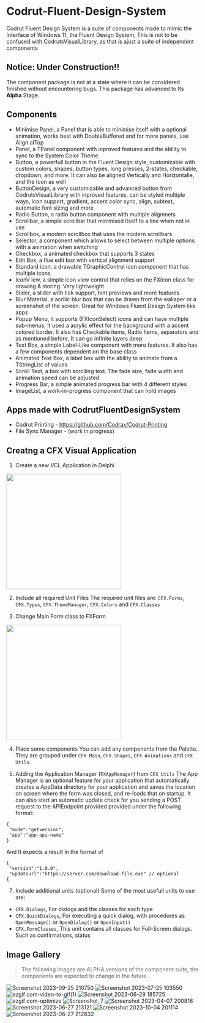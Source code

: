 # Codrut-Fluent-Design-System
Codrut Fluent Design System is a suite of components made to mimic the Interface of Windows 11, the Fluent Design System, This is not to be confused with CodrutsVisualLibrary, as that is ajust a suite of independent components

## Notice: Under Construction!!
The component package is not at a state where it can be considered finished without encountering bugs. This package has advanced to Its **Alpha** Stage.

## Components
- Minimise Panel, a Panel that is able to minimise itself with a optional animation, works best with DoubleBuffered and for more panels, use Align.alTop
- Panel, a TPanel component with inproved features and the ability to sync to the System Color Theme
- Button, a powerfull button in the Fluent Design style, customizable with custom colors, shapes, button types, long presses, 2-states, checkable, dropdown, and more. It can also be aligned Vertically and Horizontalle, and the Icon as well
- ButtonDesign, a very customizable and advanced button from CodrutsVisualLibrary with inproved features, can be styled multiple ways, icon support, gradient, accent color sync, align, subtext, automatic font sizing and more
- Radio Button, a radio button component with multiple aligmnets
- Scrollbar, a simple scrollbar that minimised itself to a line when not in use
- Scrollbox, a modern scrollbox that uses the modern scrollbars
- Selector, a component which allows to select between multiple options with a animation when switching
- Checkbox, a animated checkbox that supports 3 states
- Edit Box, a flue edit box with vertical alignment support
- Standard icon, a drawable TGraphicControl icon component that has multiple icons
- IconV iew, a simple icon view control that relies on the FXIcon class for drawing & storing. Very lightweight
- Slider, a slider with tick support, hint previews and more features
- Blur Material, a acrilic blur box that can be drawn from the wallaper or a screenshot of the screen. Great for Windows Fluent Design System like apps
- Popup Menu, it supports (FXIconSelect) icons and can have multiple sub-menus, It used a acrylic effect for the background with a accent colored border. It also has Checkable items, Radio Items, separators and as mentioned before, It can go infinite layers deep
- Text Box, a simple Label-Like component with more features. It also has a few components dependent on the base class
- Animated Text Box, a label box with the ability to animate from a TStringList of values
- Scroll Text, a box with scrolling text. The fade size, fade width and animation speed can be adjusted
- Progress Bar, a simple animated progress bar with 4 different styles
- ImageList, a work-in-progress component that can hold images

## Apps made with CodrutFluentDesignSystem
 - Codrut Printing - https://github.com/Codrax/Codrut-Printing
 - File Sync Manager - (work in progress)

## Creatng a CFX Visual Application
1) Create a new VCL Application in Delphi
<img src="https://github.com/user-attachments/assets/56ffe547-242d-49c9-a9b0-daa59dff726d" width="300">

2) Include all required Unit Files
The required unit files are:
`CFX.Forms`, `CFX.Types`, `CFX.ThemeManager`, `CFX.Colors` and `CFX.Classes`

3) Change Main Form class to FXForm
<img src="https://github.com/user-attachments/assets/f5e8e3a3-f6dc-4beb-91ca-7bfb9b9decc4" width="300">

4) Place some components
You can add any components from the Palette. They are grouped under `CFX Main`, `CFX.Shapes`, `CFX Animations` and `CFX Utils`.

5) Adding the Application Manager (`FXAppManager`) from `CFX Utils`
The App Manager is an optional feature for your application that automatically creates a AppData directory for your application and saves the location on screen where the form was closed, and re-loads that on startup. It can also start an automatic update check for you sending a POST request to the APIEndpoint provided provided under the following format:
```
{
 "mode":"getversion",
 "app":"app-api-name"
}
```
And It expects a result in the format of
```
{
 "version":"1.0.0",
 "updateurl":"https://server.com/download-file.exe" // optional
{
```

7) Include additional units (optional)
Some of the most usefull units to use are:
- `CFX.Dialogs`, For dialogs and the classes for each type
- `CFX.QuickDialogs`, For executing a quick dialog, with procedures as `OpenMessage()` or `OpenDialog()` or `OpenInput()`
- `CFX.FormClasses`, This unit contains all classes for Full-Screen dialogs. Such as confirmations, status

## Image Gallery
> The following images are ALPHA versions of the component suite, the components are expected to change in the future.

![Screenshot 2023-09-25 210750](https://github.com/Codrax/CodrutFluentDesignSystem/assets/68193064/7df7f666-a793-4b96-bb77-b3ab9a0fe7c0)
![Screenshot 2023-07-25 103550](https://github.com/Codrax/CodrutFluentDesignSystem/assets/68193064/d5245fdc-d226-40df-8d70-424012c3326c)
![ezgif com-video-to-gif(1)](https://github.com/Codrax/CodrutFluentDesignSystem/assets/68193064/8a3b3378-2c76-4baf-a1c2-84fa1748dc93)
![Screenshot 2023-06-29 185725](https://github.com/Codrax/CodrutFluentDesignSystem/assets/68193064/24959e8c-b207-4d24-9bc2-3a46a6e8708b)
![ezgif com-optimize](https://github.com/Codrax/CodrutFluentDesignSystem/assets/68193064/43419ec6-e583-455d-b113-34f49d9137d9)
![Screenshot_7](https://user-images.githubusercontent.com/68193064/215814322-41a0e245-af55-4e97-aaf2-75e81d25dd17.png)
![Screenshot 2023-04-07 200816](https://user-images.githubusercontent.com/68193064/230649040-7c1ccc50-8d72-46b7-afca-d07b734f2112.png)
![Screenshot 2023-06-27 213121](https://github.com/Codrax/CodrutFluentDesignSystem/assets/68193064/786e1e3f-8c57-405a-8abd-173887aa9b06)
![Screenshot 2023-10-04 201114](https://github.com/Codrax/Codrut-Fluent-Design-System/assets/68193064/c05d8eb2-ba8e-4070-ab2f-6aeadd558079)
![Screenshot 2023-06-27 212832](https://github.com/Codrax/CodrutFluentDesignSystem/assets/68193064/e54efb73-4f1f-4236-a632-6cbc1fd07664)


